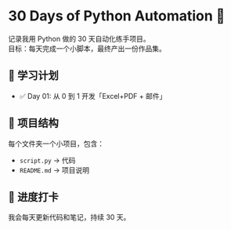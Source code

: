 # 30 Days of Python Automation 🚀

记录我用 Python 做的 30 天自动化练手项目。  
目标：每天完成一个小脚本，最终产出一份作品集。

## 📅 学习计划
- ✅ Day 01: 从 0 到 1 开发「Excel+PDF + 邮件」

## 📂 项目结构
每个文件夹一个小项目，包含：
- `script.py` → 代码
- `README.md` → 项目说明

## 🔗 进度打卡
我会每天更新代码和笔记，持续 30 天。